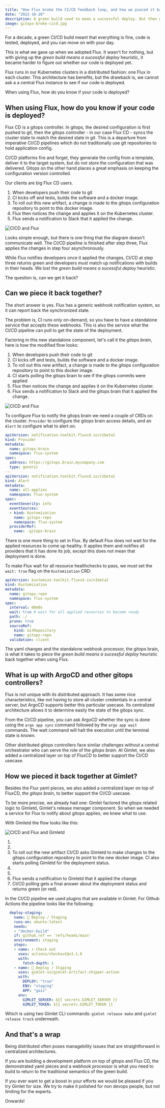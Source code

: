 ```yaml
---
title: "How Flux broke the CI/CD feedback loop, and how we pieced it back together"
date: "2022-10-20"
description: A green build used to mean a successful deploy. But then gitops came and broke this heuristic.
image: gitops-broke-cicd.jpg
---
```


For a decade, a green CI/CD build meant that everything is fine, code is tested, deployed, and you can move on with your day.

This is what we gave up when we adopted Flux. It wasn't for nothing, but with giving up the *green build means a sucessful deploy* heuristic, it became harder to figure out whether our code is deployed yet.

Flux runs in our Kubernetes clusters in a distributed fashion: one Flux in each cluster. This architecture has benefits, but the drawback is, we cannot ask a a central Flux instance to see if our code is deployed.

When using Flux, how do you know if your code is deployed?

## When using Flux, how do you know if your code is deployed?

Flux CD is a gitops controller. In gitops, the desired configuration is first pushed to git, then the gitops controller - in our case Flux CD - syncs the cluster state to match the desired state in git. This is a departure from imperative CI/CD pipelines which do not traditionally use git repositories to hold application config.

CI/CD platforms fire and forget, they generate the config from a template, deliver it to the target system, but do not store the configuration that was delivered. Gitops on the other hand places a great emphasis on keeping the configuration version controlled.

Our clients are big Flux CD users.

1) When developers push their code to git
2) CI kicks off and tests, builds the software and a docker image.
3) To roll out this new artifact, a change is made to the gitops configuration repository to point to this docker image.
4) Flux then notices the change and applies it on the Kubernetes cluster.
5) Flux sends a notification to Slack that it applied the change.

![CICD and Flux](/flux-cicd.jpg)

Looks simple enough, but there is one thing that the diagram doesn't communicate well. The CI/CD pipeline is finished after step three, Flux applies the changes in step four asynchronously.

While Flux notifies developers once it applied the changes, CI/CD at step three returns green and developers must match up notifications with builds in their heads. We lost the *green build means a sucessful deploy* heuristic.

The question is, can we get it back?

## Can we piece it back together?

The short answer is yes. Flux has a generic webhook notification system, so it can report back the synchronized state.

The problem is, CI runs only on-demand, so you have to have a standalone service that accepts these webhooks. This is also the service what the CI/CD pipeline can poll to get the state of the deployment.

Factoring in this new standalone component, let's call it the *gitops brain*, here is how the modified flow looks:

1) When developers push their code to git
2) CI kicks off and tests, builds the software and a docker image.
3) To roll out this new artifact, a change is made to the gitops configuration repository to point to this docker image.
4) CI starts polling the gitops brain to see if the gitops commits were applied
5) Flux then notices the change and applies it on the Kubernetes cluster.
6) Flux sends a notification to Slack and the gitops brain that it applied the change.

![CICD and Flux](/flux-cicd-gitops-brain.jpg)

To configure Flux to notify the gitops brain we need a couple of CRDs on the cluster. `Provider` to configure the gitops brain access details, and an `Alert` to configure what to alert on.

```yaml
apiVersion: notification.toolkit.fluxcd.io/v1beta1
kind: Provider
metadata:
  name: gitops-brain
  namespace: flux-system
spec:
  address: https://gitops.brain.mycompany.com
  type: generic
---
apiVersion: notification.toolkit.fluxcd.io/v1beta1
kind: Alert
metadata:
  name: all-applies
  namespace: flux-system
spec:
  eventSeverity: info
  eventSources:
  - kind: Kustomization
    name: gitops-repo
    namespace: flux-system
  providerRef:
    name: -gitops-brain
```

There is one more thing to set in Flux. By default Flux does not wait for the applied resources to come up healthy. It applies them and notifies all providers that it has done its job, except this does not mean that deployment is done.

To make Flux wait for all resource healthchecks to pass, we must set the `wait: true` flag on the `Kustomization` CRD:

```yaml
apiVersion: kustomize.toolkit.fluxcd.io/v1beta2
kind: Kustomization
metadata:
  name: gitops-repo
  namespace: flux-system
spec:
  interval: 60m0s
  wait: true # wait for all applied resources to become ready
  path: ./
  prune: true
  sourceRef:
    kind: GitRepository
    name: gitops-repo
  validation: client
```

The yaml changes and the standalone webhook processor, the gitops brain, is what it takes to piece the *green build means a sucessful deploy* heuristic back together when using Flux.

## What is up with ArgoCD and other gitops controllers?

Flux is not unique with its distributed approach. It has some nice characteristics, like not having to store all cluster credentials in a central server, but ArgoCD supports better this particular usecase. Its centralized architecture allows it to determine easily the state of the gitops sync.

From the CI/CD pipeline, you can ask ArgoCD whether the sync is done using the `argo app sync` command followed by the `argo app wait` commands. The wait command will halt the execution until the terminal state is known.

Other distributed gitops controllers face similar challenges without a central orchestrator who can serve the role of the *gitops brain*. At Gimlet, we also added a centralized layer on top of FluxCD to better support the CI/CD usecase.

## How we pieced it back together at Gimlet?

Besides the Flux yaml pieces, we also added a centralized layer on top of FluxCD, *the gitops brain*, to better support the CI/CD usecase.

To be more precise, we already had one: Gimlet factored the gitops related logic to Gimletd, Gimlet's release menager component. So when we needed a service for Flux to notify about gitops applies, we knew what to use.

With Gimletd the flow looks like this:

![CICD and Flux and Gimletd](/flux-cicd-gimletd.png)

1) 
2)
3) To roll out the new artifact CI/CD asks Gimletd to make changes to the gitops configuration repository to point to the new docker image. CI also starts polling Gimletd for the deployment status.
4) 
5)
6) Flux sends a notification to Gimletd that it applied the change
7) CI/CD polling gets a final answer about the deployment status and returns green (or red).

In the CI/CD pipeline we used plugins that are available in Gimlet. For Github Actions the pipeline looks like the following:

```yaml
  deploy-staging:
    name: 🚀 Deploy / Staging
    runs-on: ubuntu-latest
    needs:
    - "docker-build"
    if: github.ref == 'refs/heads/main'
    environment: staging
    steps:
    - name: ⬇️ Check out
      uses: actions/checkout@v3.1.0
      with:
        fetch-depth: 1
    - name: 🚀 Deploy / Staging
      uses: gimlet-io/gimlet-artifact-shipper-action
      with:
        DEPLOY: "true"
        ENV: "staging"
        APP: "gais"
      env:
        GIMLET_SERVER: ${{ secrets.GIMLET_SERVER }}
        GIMLET_TOKEN: ${{ secrets.GIMLET_TOKEN }}
```

Which is using two Gimlet CLI commands: `gimlet release make` and `gimlet release track` underneath.

## And that's a wrap

Being distributed often poses managebility issues that are straightforward in centralized architectures.

If you are building a development platform on top of gitops and Flux CD, the demonstrated yaml pieces and a webhook processor is what you need to build to return to the traditional semantics of the green build.

If you ever want to get a boost in your efforts we would be pleased if you try Gimlet for size. We try to make it polished for non devops people, but not limiting for the experts.

Onwards!
